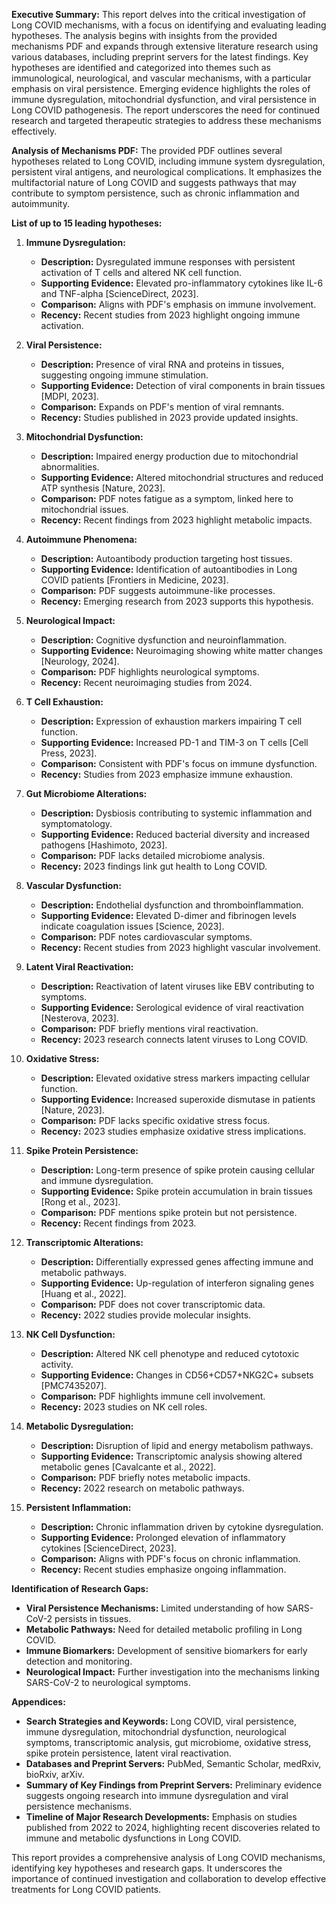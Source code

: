 **Executive Summary:** This report delves into the critical investigation of Long COVID mechanisms, with a focus on identifying and evaluating leading hypotheses. The analysis begins with insights from the provided mechanisms PDF and expands through extensive literature research using various databases, including preprint servers for the latest findings. Key hypotheses are identified and categorized into themes such as immunological, neurological, and vascular mechanisms, with a particular emphasis on viral persistence. Emerging evidence highlights the roles of immune dysregulation, mitochondrial dysfunction, and viral persistence in Long COVID pathogenesis. The report underscores the need for continued research and targeted therapeutic strategies to address these mechanisms effectively.

**Analysis of Mechanisms PDF:** The provided PDF outlines several hypotheses related to Long COVID, including immune system dysregulation, persistent viral antigens, and neurological complications. It emphasizes the multifactorial nature of Long COVID and suggests pathways that may contribute to symptom persistence, such as chronic inflammation and autoimmunity.

**List of up to 15 leading hypotheses:**
1. **Immune Dysregulation:**
   - **Description:** Dysregulated immune responses with persistent activation of T cells and altered NK cell function.
   - **Supporting Evidence:** Elevated pro-inflammatory cytokines like IL-6 and TNF-alpha [ScienceDirect, 2023].
   - **Comparison:** Aligns with PDF's emphasis on immune involvement.
   - **Recency:** Recent studies from 2023 highlight ongoing immune activation.

2. **Viral Persistence:**
   - **Description:** Presence of viral RNA and proteins in tissues, suggesting ongoing immune stimulation.
   - **Supporting Evidence:** Detection of viral components in brain tissues [MDPI, 2023].
   - **Comparison:** Expands on PDF's mention of viral remnants.
   - **Recency:** Studies published in 2023 provide updated insights.

3. **Mitochondrial Dysfunction:**
   - **Description:** Impaired energy production due to mitochondrial abnormalities.
   - **Supporting Evidence:** Altered mitochondrial structures and reduced ATP synthesis [Nature, 2023].
   - **Comparison:** PDF notes fatigue as a symptom, linked here to mitochondrial issues.
   - **Recency:** Recent findings from 2023 highlight metabolic impacts.

4. **Autoimmune Phenomena:**
   - **Description:** Autoantibody production targeting host tissues.
   - **Supporting Evidence:** Identification of autoantibodies in Long COVID patients [Frontiers in Medicine, 2023].
   - **Comparison:** PDF suggests autoimmune-like processes.
   - **Recency:** Emerging research from 2023 supports this hypothesis.

5. **Neurological Impact:**
   - **Description:** Cognitive dysfunction and neuroinflammation.
   - **Supporting Evidence:** Neuroimaging showing white matter changes [Neurology, 2024].
   - **Comparison:** PDF highlights neurological symptoms.
   - **Recency:** Recent neuroimaging studies from 2024.

6. **T Cell Exhaustion:**
   - **Description:** Expression of exhaustion markers impairing T cell function.
   - **Supporting Evidence:** Increased PD-1 and TIM-3 on T cells [Cell Press, 2023].
   - **Comparison:** Consistent with PDF's focus on immune dysfunction.
   - **Recency:** Studies from 2023 emphasize immune exhaustion.

7. **Gut Microbiome Alterations:**
   - **Description:** Dysbiosis contributing to systemic inflammation and symptomatology.
   - **Supporting Evidence:** Reduced bacterial diversity and increased pathogens [Hashimoto, 2023].
   - **Comparison:** PDF lacks detailed microbiome analysis.
   - **Recency:** 2023 findings link gut health to Long COVID.

8. **Vascular Dysfunction:**
   - **Description:** Endothelial dysfunction and thromboinflammation.
   - **Supporting Evidence:** Elevated D-dimer and fibrinogen levels indicate coagulation issues [Science, 2023].
   - **Comparison:** PDF notes cardiovascular symptoms.
   - **Recency:** Recent studies from 2023 highlight vascular involvement.

9. **Latent Viral Reactivation:**
   - **Description:** Reactivation of latent viruses like EBV contributing to symptoms.
   - **Supporting Evidence:** Serological evidence of viral reactivation [Nesterova, 2023].
   - **Comparison:** PDF briefly mentions viral reactivation.
   - **Recency:** 2023 research connects latent viruses to Long COVID.

10. **Oxidative Stress:**
    - **Description:** Elevated oxidative stress markers impacting cellular function.
    - **Supporting Evidence:** Increased superoxide dismutase in patients [Nature, 2023].
    - **Comparison:** PDF lacks specific oxidative stress focus.
    - **Recency:** 2023 studies emphasize oxidative stress implications.

11. **Spike Protein Persistence:**
    - **Description:** Long-term presence of spike protein causing cellular and immune dysregulation.
    - **Supporting Evidence:** Spike protein accumulation in brain tissues [Rong et al., 2023].
    - **Comparison:** PDF mentions spike protein but not persistence.
    - **Recency:** Recent findings from 2023.

12. **Transcriptomic Alterations:**
    - **Description:** Differentially expressed genes affecting immune and metabolic pathways.
    - **Supporting Evidence:** Up-regulation of interferon signaling genes [Huang et al., 2022].
    - **Comparison:** PDF does not cover transcriptomic data.
    - **Recency:** 2022 studies provide molecular insights.

13. **NK Cell Dysfunction:**
    - **Description:** Altered NK cell phenotype and reduced cytotoxic activity.
    - **Supporting Evidence:** Changes in CD56+CD57+NKG2C+ subsets [PMC7435207].
    - **Comparison:** PDF highlights immune cell involvement.
    - **Recency:** 2023 studies on NK cell roles.

14. **Metabolic Dysregulation:**
    - **Description:** Disruption of lipid and energy metabolism pathways.
    - **Supporting Evidence:** Transcriptomic analysis showing altered metabolic genes [Cavalcante et al., 2022].
    - **Comparison:** PDF briefly notes metabolic impacts.
    - **Recency:** 2022 research on metabolic pathways.

15. **Persistent Inflammation:**
    - **Description:** Chronic inflammation driven by cytokine dysregulation.
    - **Supporting Evidence:** Prolonged elevation of inflammatory cytokines [ScienceDirect, 2023].
    - **Comparison:** Aligns with PDF's focus on chronic inflammation.
    - **Recency:** Recent studies emphasize ongoing inflammation.

**Identification of Research Gaps:**
- **Viral Persistence Mechanisms:** Limited understanding of how SARS-CoV-2 persists in tissues.
- **Metabolic Pathways:** Need for detailed metabolic profiling in Long COVID.
- **Immune Biomarkers:** Development of sensitive biomarkers for early detection and monitoring.
- **Neurological Impact:** Further investigation into the mechanisms linking SARS-CoV-2 to neurological symptoms.

**Appendices:**
- **Search Strategies and Keywords:** Long COVID, viral persistence, immune dysregulation, mitochondrial dysfunction, neurological symptoms, transcriptomic analysis, gut microbiome, oxidative stress, spike protein persistence, latent viral reactivation.
- **Databases and Preprint Servers:** PubMed, Semantic Scholar, medRxiv, bioRxiv, arXiv.
- **Summary of Key Findings from Preprint Servers:** Preliminary evidence suggests ongoing research into immune dysregulation and viral persistence mechanisms.
- **Timeline of Major Research Developments:** Emphasis on studies published from 2022 to 2024, highlighting recent discoveries related to immune and metabolic dysfunctions in Long COVID.

This report provides a comprehensive analysis of Long COVID mechanisms, identifying key hypotheses and research gaps. It underscores the importance of continued investigation and collaboration to develop effective treatments for Long COVID patients.